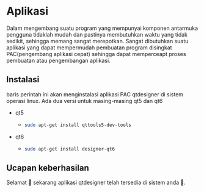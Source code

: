 # Aplikasi

Dalam mengembang suatu program yang mempunyai komponen antarmuka pengguna tidaklah mudah dan pastinya membutuhkan waktu yang tidak sedikit, sehingga memang sangat merepotkan. Sangat dibutuhkan suatu aplikasi yang dapat mempermudah pembuatan program disingkat PAC(pengembang aplikasi cepat) sehingga dapat memperceapt proses pembuatan atau pengembangan aplikasi.

## Instalasi

baris perintah ini akan menginstalasi aplikasi PAC qtdesigner di sistem operasi linux. Ada dua versi untuk masing-masing qt5 dan qt6

* qt5
  
  * ```bash
    sudo apt-get install qttools5-dev-tools
    ```

* qt6
  
  * ```bash
    sudo apt-get install designer-qt6
    ```

## Ucapan keberhasilan

Selamat 🎉 sekarang aplikasi qtdesigner telah tersedia di sistem anda 👏.






